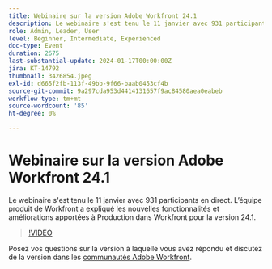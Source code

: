 ```yaml
---
title: Webinaire sur la version Adobe Workfront 24.1
description: Le webinaire s'est tenu le 11 janvier avec 931 participants en direct. L’équipe produit de Workfront a expliqué les nouvelles fonctionnalités et améliorations apportées à Production dans Workfront pour la version 24.1.
role: Admin, Leader, User
level: Beginner, Intermediate, Experienced
doc-type: Event
duration: 2675
last-substantial-update: 2024-01-17T00:00:00Z
jira: KT-14792
thumbnail: 3426854.jpeg
exl-id: d665f2fb-113f-49bb-9f66-baab0453cf4b
source-git-commit: 9a297cda953d4414131657f9ac84580aea0eabeb
workflow-type: tm+mt
source-wordcount: '85'
ht-degree: 0%

---
```


# Webinaire sur la version Adobe Workfront 24.1

Le webinaire s&#39;est tenu le 11 janvier avec 931 participants en direct. L’équipe produit de Workfront a expliqué les nouvelles fonctionnalités et améliorations apportées à Production dans Workfront pour la version 24.1.

>[!VIDEO](https://video.tv.adobe.com/v/3426854/?learn=on)

Posez vos questions sur la version à laquelle vous avez répondu et discutez de la version dans les [communautés Adobe Workfront](https://experienceleaguecommunities.adobe.com/t5/workfront-discussions/event-follow-up-adobe-workfront-24-1-release-webinar/td-p/645442?profile.language=fr).
